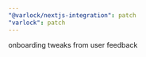 ```yaml
---
"@varlock/nextjs-integration": patch
"varlock": patch
---
```


onboarding tweaks from user feedback

